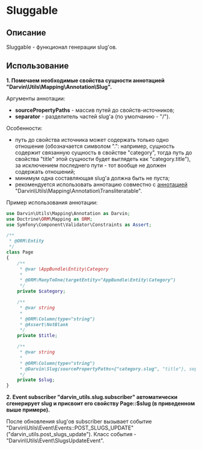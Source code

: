 Sluggable
=========

## Описание

Sluggable - функционал генерации slug'ов.

## Использование

**1. Помечаем необходимые свойства сущности аннотацией "Darvin\Utils\Mapping\Annotation\Slug".**

Аргументы аннотации:

- **sourcePropertyPaths** - массив путей до свойств-источников;
- **separator** - разделитель частей slug'а (по умолчанию - "/").

Особенности:

- путь до свойства источника может содержать только одно отношение (обозначается символом ".": например, сущность
 содержит связанную сущность в свойстве "category", тогда путь до свойства "title" этой сущности будет выглядеть как
 "category.title"), за исключением последнего пути - тот вообще не должен содержать отношений;
- минимум одна составляющая slug'а должна быть не пуста;
- рекомендуется использовать аннотацию совместно с [аннотацией](transliteratable.md)
 "Darvin\Utils\Mapping\Annotation\Transliteratable".

Пример использования аннотации:

```php
use Darvin\Utils\Mapping\Annotation as Darvin;
use Doctrine\ORM\Mapping as ORM;
use Symfony\Component\Validator\Constraints as Assert;

/**
 * @ORM\Entity
 */
class Page
{
    /**
     * @var \AppBundle\Entity\Category
     *
     * @ORM\ManyToOne(targetEntity="AppBundle\Entity\Category")
     */
    private $category;

    /**
     * @var string
     *
     * @ORM\Column(type="string")
     * @Assert\NotBlank
     */
    private $title;

    /**
     * @var string
     *
     * @ORM\Column(type="string")
     * @Darvin\Slug(sourcePropertyPaths={"category.slug", "title"}, separator="/")
     */
    private $slug;
}
```

**2. Event subscriber "darvin_utils.slug.subscriber" автоматически сгенерирует slug и присвоит его свойству Page::$slug
 (в приведенном выше примере).**

После обновления slug'ов subscriber вызывает событие "Darvin\Utils\Event\Events::POST_SLUGS_UPDATE"
 ("darvin_utils.post_slugs_update"). Класс события - "Darvin\Utils\Event\SlugsUpdateEvent".
